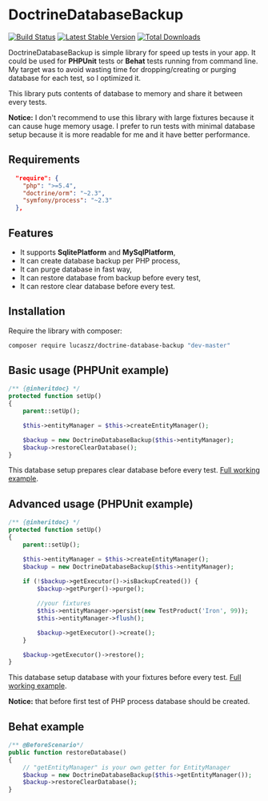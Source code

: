 # DoctrineDatabaseBackup

[![Build Status](https://travis-ci.org/Lucaszz/DoctrineDatabaseBackup.svg)](https://travis-ci.org/Lucaszz/DoctrineDatabaseBackup) [![Latest Stable Version](https://poser.pugx.org/lucaszz/doctrine-database-backup/v/stable)](https://packagist.org/packages/lucaszz/doctrine-database-backup) [![Total Downloads](https://poser.pugx.org/lucaszz/doctrine-database-backup/downloads)](https://packagist.org/packages/lucaszz/doctrine-database-backup) 

DoctrineDatabaseBackup is simple library for speed up tests in your app.
It could be used for **PHPUnit** tests or **Behat** tests running from command line.
My target was to avoid wasting time for dropping/creating or purging database for each test, so I optimized it.

This library puts contents of database to memory and share it between every tests.

**Notice:** I don't recommend to use this library with large fixtures because it can cause huge memory usage.
I prefer to run tests with minimal database setup because it is more readable for me and it have better performance.

Requirements
------------
```json
  "require": {
    "php": ">=5.4",
    "doctrine/orm": "~2.3",
    "symfony/process": "~2.3"
  },
```

Features
--------
- It supports **SqlitePlatform** and **MySqlPlatform**,
- It can create database backup per PHP process,
- It can purge database in fast way,
- It can restore database from backup before every test,
- It can restore clear database before every test.

Installation
--------
Require the library with composer:

```sh
composer require lucaszz/doctrine-database-backup "dev-master"
```

Basic usage (PHPUnit example)
--------
```php
/** {@inheritdoc} */
protected function setUp()
{
    parent::setUp();

    $this->entityManager = $this->createEntityManager();

    $backup = new DoctrineDatabaseBackup($this->entityManager);
    $backup->restoreClearDatabase();
}
```

This database setup prepares clear database before every test.
[Full working example](https://github.com/Lucaszz/DoctrineDatabaseBackup/blob/master/tests/Integration/BasicPHPUnitUsageExampleTest.php).

Advanced usage (PHPUnit example)
--------
```php
/** {@inheritdoc} */
protected function setUp()
{
    parent::setUp();

    $this->entityManager = $this->createEntityManager();
    $backup = new DoctrineDatabaseBackup($this->entityManager);
    
    if (!$backup->getExecutor()->isBackupCreated()) {
        $backup->getPurger()->purge();

        //your fixtures
        $this->entityManager->persist(new TestProduct('Iron', 99));
        $this->entityManager->flush();

        $backup->getExecutor()->create();
    }

    $backup->getExecutor()->restore();
}
```

This database setup database with your fixtures before every test.
[Full working example](https://github.com/Lucaszz/DoctrineDatabaseBackup/blob/master/tests/Integration/AdvancedPHPUnitUsageExampleTest.php).

**Notice:** that before first test of PHP process database should be created.

Behat example
--------
```php
/** @BeforeScenario*/
public function restoreDatabase()
{
    // "getEntityManager" is your own getter for EntityManager
    $backup = new DoctrineDatabaseBackup($this->getEntityManager());
    $backup->restoreClearDatabase();
}
```
